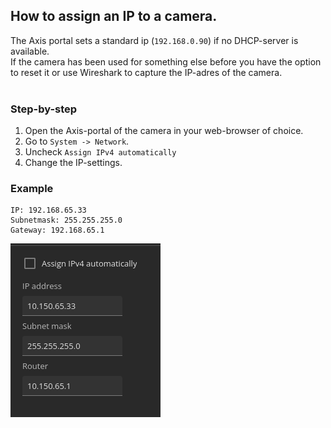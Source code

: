 ## How to assign an IP to a camera.
The Axis portal sets a standard ip (`192.168.0.90`) if no DHCP-server is available. <br>
If the camera has been used for something else before you have the option to reset it or use Wireshark to capture the IP-adres of the camera. <br><br>

### Step-by-step
1. Open the Axis-portal of the camera in your web-browser of choice. <br>
2. Go to `System -> Network`. <br>
3. Uncheck `Assign IPv4 automatically`<br>
4. Change the IP-settings. <br>


### Example
```
IP: 192.168.65.33
Subnetmask: 255.255.255.0
Gateway: 192.168.65.1
```

![IP-settings](IP-settings.png)